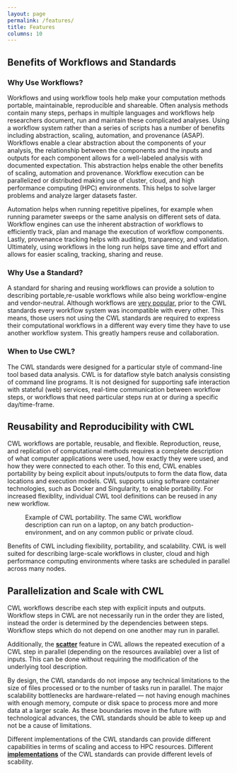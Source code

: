 ```yaml
---
layout: page
permalink: /features/
title: Features
columns: 10
---
```


## Benefits of Workflows and Standards

### Why Use Workflows?

Workflows and using workflow tools help make your computation methods portable, maintainable, reproducible and shareable. Often analysis methods contain many steps, perhaps in multiple languages and workflows help researchers document, run and maintain these complicated analyses.
Using a workflow system rather than a series of scripts has a number of benefits including abstraction, scaling, automation, and provenance (ASAP).
Workflows enable a clear abstraction about the components of your analysis, the relationship between the components and the inputs and outputs for each component allows for a well-labeled analysis with documented expectation. This abstraction helps enable the other benefits of scaling, automation and provenance.
Workflow execution can be parallelized or distributed making use of cluster, cloud, and high performance computing (HPC) environments. This helps to solve larger problems and analyze larger datasets faster.

Automation helps when running repetitive pipelines, for example when running
parameter sweeps or the same analysis on different sets of data. Workflow engines
can use the inherent abstraction of workflows to efficiently track, plan and
manage the execution of workflow components.
Lastly, provenance tracking helps with auditing, tranparency, and validation.
Ultimately, using workflows in the long run helps save time and effort and
allows for easier scaling, tracking, sharing and reuse.

### Why Use a Standard?

A standard for sharing and reusing workflows can provide a solution to describing
portable,re-usable workflows while also being workflow-engine and vendor-neutral.
Although workflows are [very popular](https://s.apache.org/existing-workflow-systems),
prior to the CWL standards every workflow system was incompatible with every other.
This means, those users not using the CWL standards are required to express their
computational workflows in a different way every time they have to use another
workflow system. This greatly hampers reuse and collaboration.

### When to Use CWL?

The CWL standards were designed for a particular style of
command-line tool based data analysis.
CWL is for dataflow style batch analysis consisting of command line programs. It is not designed for supporting safe interaction with stateful (web) services, real-time communication between workflow steps, or workflows that need particular steps run at or during a
specific day/time-frame.

## Reusability and Reproducibility with CWL
CWL workflows are portable, reusable, and flexible.  Reproduction, reuse, and replication of computational methods requires a complete description of what computer applications were used, how exactly they were used, and how they were connected to each other. To this end, CWL enables portability by being explicit about inputs/outputs to form the data flow, data locations and execution models. CWL supports using software container technologies, such as Docker and Singularity, to enable portability. For increased flexiblity, individual CWL tool definitions can be reused in any new workflow.

<figure>
  <img src="/assets/img/cwlportable.png" alt="" style="max-width: 80%;">
  <figcaption>Example of CWL portability. The same CWL workflow description can run on a laptop,
on any batch production-environment, and on any common public or private cloud.</figcaption>
</figure>

Benefits of CWL including flexibility, portability, and scalability. CWL is well suited for describing large-scale workflows in cluster, cloud and high performance computing environments where tasks are scheduled in parallel across many nodes.

## Parallelization and Scale with CWL

CWL workflows describe each step with explicit inputs and outputs.  Workflow steps
in CWL are not necessarily run in the order they are listed, instead the order
is determined by the dependencies between steps. Workflow steps which do not
depend on one another may run in parallel.

Additionally, the **[scatter](https://www.commonwl.org/user_guide/23-scatter-workflow/index.html)** feature in CWL allows the repeated execution of a CWL step in parallel (depending on the resources available) over a list of inputs.  This can be done without requiring the modification of the underlying tool description.

By design, the CWL standards do not impose any technical limitations to the size of files processed or to the number of tasks run in parallel. The major scalability bottlenecks are hardware-related — not having enough machines with enough memory, compute or disk space to process more and more data at a larger scale. As these boundaries move in the future with technological advances, the CWL standards should be able to keep up and not be a cause of limitations.

Different implementations of the CWL standards can provide different capabilities in terms of scaling and access to HPC resources.
Different **[implementations](/implementations/)** of the CWL standards can provide different levels of scability.

